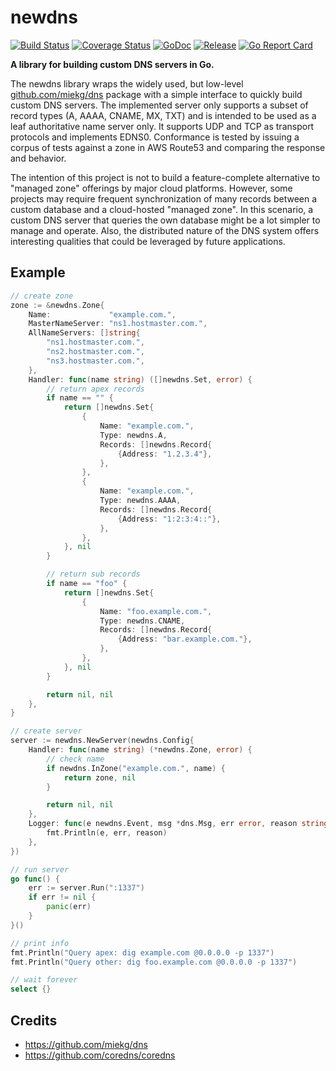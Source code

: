 # newdns

[![Build Status](https://travis-ci.org/256dpi/newdns.svg?branch=master)](https://travis-ci.org/256dpi/newdns)
[![Coverage Status](https://coveralls.io/repos/github/256dpi/newdns/badge.svg?branch=master)](https://coveralls.io/github/256dpi/newdns?branch=master)
[![GoDoc](https://godoc.org/github.com/256dpi/newdns?status.svg)](http://godoc.org/github.com/256dpi/newdns)
[![Release](https://img.shields.io/github/release/256dpi/newdns.svg)](https://github.com/256dpi/newdns/releases)
[![Go Report Card](https://goreportcard.com/badge/github.com/256dpi/newdns)](https://goreportcard.com/report/github.com/256dpi/newdns)
 
**A library for building custom DNS servers in Go.**

The newdns library wraps the widely used, but low-level [github.com/miekg/dns](https://github.com/miekg/dns) package with a simple interface to quickly build custom DNS servers. The implemented server only supports a subset of record types (A, AAAA, CNAME, MX, TXT) and is intended to be used as a leaf authoritative name server only. It supports UDP and TCP as transport protocols and implements EDNS0. Conformance is tested by issuing a corpus of tests against a zone in AWS Route53 and comparing the response and behavior.

The intention of this project is not to build a feature-complete alternative to "managed zone" offerings by major cloud platforms. However, some projects may require frequent synchronization of many records between a custom database and a cloud-hosted "managed zone". In this scenario, a custom DNS server that queries the own database might be a lot simpler to manage and operate. Also, the distributed nature of the DNS system offers interesting qualities that could be leveraged by future applications.

## Example

```go
// create zone
zone := &newdns.Zone{
    Name:             "example.com.",
    MasterNameServer: "ns1.hostmaster.com.",
    AllNameServers: []string{
        "ns1.hostmaster.com.",
        "ns2.hostmaster.com.",
        "ns3.hostmaster.com.",
    },
    Handler: func(name string) ([]newdns.Set, error) {
        // return apex records
        if name == "" {
            return []newdns.Set{
                {
                    Name: "example.com.",
                    Type: newdns.A,
                    Records: []newdns.Record{
                        {Address: "1.2.3.4"},
                    },
                },
                {
                    Name: "example.com.",
                    Type: newdns.AAAA,
                    Records: []newdns.Record{
                        {Address: "1:2:3:4::"},
                    },
                },
            }, nil
        }

        // return sub records
        if name == "foo" {
            return []newdns.Set{
                {
                    Name: "foo.example.com.",
                    Type: newdns.CNAME,
                    Records: []newdns.Record{
                        {Address: "bar.example.com."},
                    },
                },
            }, nil
        }

        return nil, nil
    },
}

// create server
server := newdns.NewServer(newdns.Config{
    Handler: func(name string) (*newdns.Zone, error) {
        // check name
        if newdns.InZone("example.com.", name) {
            return zone, nil
        }

        return nil, nil
    },
    Logger: func(e newdns.Event, msg *dns.Msg, err error, reason string) {
        fmt.Println(e, err, reason)
    },
})

// run server
go func() {
    err := server.Run(":1337")
    if err != nil {
        panic(err)
    }
}()

// print info
fmt.Println("Query apex: dig example.com @0.0.0.0 -p 1337")
fmt.Println("Query other: dig foo.example.com @0.0.0.0 -p 1337")

// wait forever
select {}
```

## Credits

- https://github.com/miekg/dns
- https://github.com/coredns/coredns

